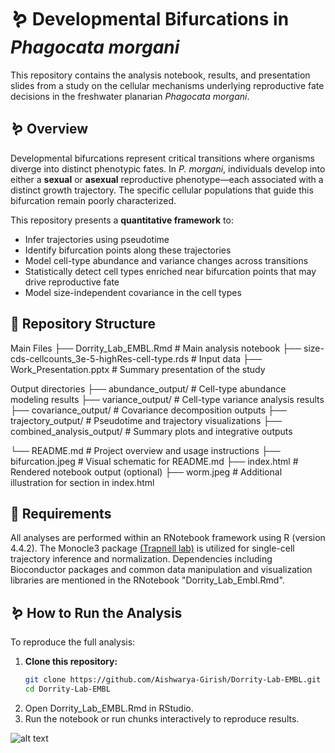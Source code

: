 # 🪱 Developmental Bifurcations in *Phagocata morgani*

This repository contains the analysis notebook, results, and presentation slides from a study on the cellular mechanisms underlying reproductive fate decisions in the freshwater planarian *Phagocata morgani*.

## 🪱 Overview

Developmental bifurcations represent critical transitions where organisms diverge into distinct phenotypic fates. In *P. morgani*, individuals develop into either a **sexual** or **asexual** reproductive phenotype—each associated with a distinct growth trajectory. The specific cellular populations that guide this bifurcation remain poorly characterized.

This repository presents a **quantitative framework** to:

- Infer trajectories using pseudotime
- Identify bifurcation points along these trajectories
- Model cell-type abundance and variance changes across transitions
- Statistically detect cell types enriched near bifurcation points that may drive reproductive fate
- Model size-independent covariance in the cell types

## 📂 Repository Structure

Main Files
├── Dorrity_Lab_EMBL.Rmd # Main analysis notebook
├── size-cds-cellcounts_3e-5-highRes-cell-type.rds # Input data
├── Work_Presentation.pptx # Summary presentation of the study

Output directories
├── abundance_output/ # Cell-type abundance modeling results
├── variance_output/ # Cell-type variance analysis results
├── covariance_output/ # Covariance decomposition outputs
├── trajectory_output/ # Pseudotime and trajectory visualizations
├── combined_analysis_output/ # Summary plots and integrative outputs

└── README.md # Project overview and usage instructions
├── bifurcation.jpeg # Visual schematic for README.md
├── index.html # Rendered notebook output (optional)
├── worm.jpeg # Additional illustration for section in index.html

## 📎 Requirements

All analyses are performed within an RNotebook framework using R (version 4.4.2). The Monocle3 package [(Trapnell lab)](https://github.com/cole-trapnell-lab/monocle3) is utilized for single-cell trajectory inference and normalization. Dependencies including Bioconductor packages and common data manipulation and visualization libraries are mentioned in the RNotebook "Dorrity_Lab_Embl.Rmd".

## 🪱 How to Run the Analysis

To reproduce the full analysis:

1. **Clone this repository:**
   ```bash
   git clone https://github.com/Aishwarya-Girish/Dorrity-Lab-EMBL.git
   cd Dorrity-Lab-EMBL
2. Open Dorrity_Lab_EMBL.Rmd in RStudio.
3. Run the notebook or run chunks interactively to reproduce results.


![alt text](https://github.com/Aishwarya-Girish/Dorrity-Lab-EMBL/blob/main/bifurcation.jpeg)
